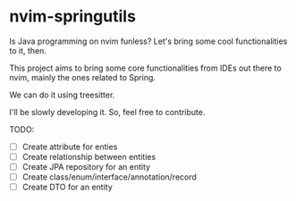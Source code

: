 # nvim-springutils
Is Java programming on nvim funless? Let's bring some cool functionalities to it, then.

This project aims to bring some core functionalities from IDEs out there to nvim, mainly the ones related to Spring.

We can do it using treesitter.

I'll be slowly developing it. So, feel free to contribute.

TODO:
- [ ] Create attribute for enties
- [ ] Create relationship between entities
- [ ] Create JPA repository for an entity
- [ ] Create class/enum/interface/annotation/record
- [ ] Create DTO for an entity 
